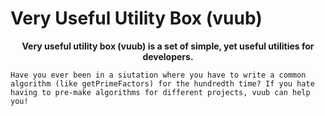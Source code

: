 # Very Useful Utility Box (vuub)

<p align="center">
    <b>
        Very useful utility box (vuub) is a set of simple, yet useful utilities for developers. 
    </b><br>

    Have you ever been in a siutation where you have to write a common algorithm (like getPrimeFactors) for the hundredth time? If you hate having to pre-make algorithms for different projects, vuub can help you!
</p>


